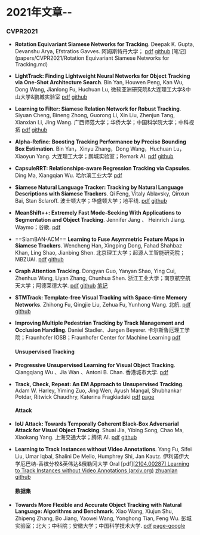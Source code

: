 
# 2021年文章--

### CVPR2021

* **Rotation Equivariant Siamese Networks for Tracking**. Deepak K. Gupta, Devanshu Arya, Efstratios Gavves. 阿姆斯特丹大学； [pdf](https://arxiv.org/abs/2012.13078) [github](https://github.com/dkgupta90/re-siamnet) [笔记](papers/CVPR2021/Rotation Equivariant Siamese Networks for Tracking.md)

* **LightTrack: Finding Lightweight Neural Networks for Object Tracking via One-Shot Architecture Search**. Bin Yan, Houwen Peng, Kan Wu, Dong Wang, Jianlong Fu, Huchuan Lu, 微软亚洲研究院&大连理工大学&中山大学&鹏城实验室 [pdf](https://arxiv.org/abs/2104.14545) [github](https://github.com/researchmm/LightTrack)


* **Learning to Filter: Siamese Relation Network for Robust Tracking**. Siyuan Cheng, Bineng Zhong, Guorong Li, Xin Liu, Zhenjun Tang, Xianxian Li, Jing Wang. 广西师范大学；华侨大学；中国科学院大学；中科视拓 [pdf](https://arxiv.org/abs/2104.00829) [github](https://github.com/hqucv/siamrn)

* **Alpha-Refine: Boosting Tracking Performance by Precise Bounding Box Estimation**. Bin Yan，Xinyu Zhang，Dong Wang，Huchuan Lu， Xiaoyun Yang. 大连理工大学；鹏城实验室；Remark AI. [pdf](https://openaccess.thecvf.com/content/CVPR2021/papers/Yan_Alpha-Refine_Boosting_Tracking_Performance_by_Precise_Bounding_Box_Estimation_CVPR_2021_paper.pdf) [github](https://github.com/MasterBin-IIAU/AlphaRefine)

* **CapsuleRRT: Relationships-aware Regression Tracking via Capsules**. Ding Ma, Xiangqian Wu. 哈尔滨工业大学 [pdf](https://openaccess.thecvf.com/content/CVPR2021/papers/Ma_CapsuleRRT_Relationships-Aware_Regression_Tracking_via_Capsules_CVPR_2021_paper.pdf)

* **Siamese Natural Language Tracker: Tracking by Natural Language Descriptions with Siamese Trackers**. Qi Feng, Vitaly Ablavsky, Qinxun Bai, Stan Sclaroff. 波士顿大学；华盛顿大学；地平线. [pdf](https://arxiv.org/abs/1912.02048) [github](https://github.com/fredfung007/snlt)

* **MeanShift++: Extremely Fast Mode-Seeking With Applications to Segmentation and Object Tracking**. Jennifer Jang 、 Heinrich Jiang. Waymo；谷歌. [pdf](https://openaccess.thecvf.com/content/CVPR2021/papers/Jang_MeanShift_Extremely_Fast_Mode-Seeking_With_Applications_to_Segmentation_and_Object_CVPR_2021_paper.pdf)

* ==SiamBAN-ACM== **Learning to Fuse Asymmetric Feature Maps in Siamese Trackers**. Wencheng Han, Xingping Dong, Fahad Shahbaz Khan, Ling Shao, Jianbing Shen. 北京理工大学；起源人工智能研究院；MBZUAI. [pdf](https://arxiv.org/abs/2012.02776) [github](https://github.com/wencheng256/SiamBAN-ACM)

* **Graph Attention Tracking**. Dongyan Guo, Yanyan Shao, Ying Cui, Zhenhua Wang, Liyan Zhang, Chunhua Shen. 浙江工业大学；南京航空航天大学；阿德莱德大学. [pdf](https://arxiv.org/abs/2011.11204) [github](https://github.com/ohhhyeahhh/SiamGAT) [笔记](Tracking\papers\Graph-Attention-Tracking.md)

* **STMTrack: Template-free Visual Tracking with Space-time Memory Networks**. Zhihong Fu, Qingjie Liu, Zehua Fu, Yunhong Wang. 北航. [pdf](https://arxiv.org/abs/2104.00324) [github](https://github.com/fzh0917/STMTrack)

* **Improving Multiple Pedestrian Tracking by Track Management and Occlusion Handling**.  Daniel Stadler、Jurgen Beyerer. 卡尔斯鲁厄理工学院；Fraunhofer IOSB；Fraunhofer Center for Machine Learning [pdf](https://openaccess.thecvf.com/content/CVPR2021/papers/Stadler_Improving_Multiple_Pedestrian_Tracking_by_Track_Management_and_Occlusion_Handling_CVPR_2021_paper.pdf)

  

  #### Unsupervised Tracking

* **Progressive Unsupervised Learning for Visual Object Tracking**. Qiangqiang Wu 、Jia Wan 、Antoni B. Chan. 香港城市大学. [pdf](https://openaccess.thecvf.com/content/CVPR2021/papers/Wu_Progressive_Unsupervised_Learning_for_Visual_Object_Tracking_CVPR_2021_paper.pdf)

* **Track, Check, Repeat: An EM Approach to Unsupervised Tracking**. Adam W. Harley, Yiming Zuo, Jing Wen, Ayush Mangal, Shubhankar Potdar, Ritwick Chaudhry, Katerina Fragkiadaki [pdf](https://arxiv.org/abs/2104.03424) [page](https://www.cs.cmu.edu/~aharley/em_cvpr21/)

  

  #### Attack

* **IoU Attack: Towards Temporally Coherent Black-Box Adversarial Attack for Visual Object Tracking**. Shuai Jia, Yibing Song, Chao Ma, Xiaokang Yang. 上海交通大学；腾讯 AI. [pdf](https://arxiv.org/abs/2103.14938) [github](https://github.com/VISION-SJTU/IoUattack)

* **Learning to Track Instances without Video Annotations**.  Yang Fu, Sifei Liu, Umar Iqbal, Shalini De Mello, Humphrey Shi, Jan Kautz. 伊利诺伊大学厄巴纳-香槟分校&英伟达&俄勒冈大学 Oral [pdf][[2104.00287\] Learning to Track Instances without Video Annotations (arxiv.org)](https://arxiv.org/abs/2104.00287) [zhuanlan](https://zhuanlan.zhihu.com/p/361878922) [github](https://github.com/ohhhyeahhh/SiamGAT)

  

  #### 数据集

* **Towards More Flexible and Accurate Object Tracking with Natural Language: Algorithms and Benchmark**. Xiao Wang, Xiujun Shu, Zhipeng Zhang, Bo Jiang, Yaowei Wang, Yonghong Tian, Feng Wu. 彭城实验室；北大；中科院；安徽大学；中国科学技术大学. [pdf](https://arxiv.org/abs/2103.16746) [page-google](https://sites.google.com/view/langtrackbenchmark/)
   
 
